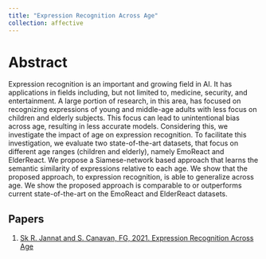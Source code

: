 ```yaml
---
title: "Expression Recognition Across Age"
collection: affective
---
```


# Abstract
Expression recognition is an important and growing field in AI. It has applications in fields including, but not limited to, medicine, security, and entertainment. A large portion of research, in this area, has focused on recognizing expressions of young and middle-age adults with less focus on children and elderly subjects. This focus can lead to unintentional bias across age, resulting in less accurate models. Considering this, we investigate the impact of age on expression recognition. To facilitate this investigation, we evaluate two state-of-the-art datasets, that focus on different age ranges (children and elderly), namely EmoReact and ElderReact. We propose a Siamese-network based approach that learns the semantic similarity of expressions relative to each age. We show that the proposed approach, to expression recognition, is able to generalize across age. We show the proposed approach is comparable to or outperforms current state-of-the-art on the EmoReact and ElderReact datasets.

## Papers
1. [Sk R. Jannat and S. Canavan, FG, 2021. Expression Recognition Across Age](/files/ExpressionRecognitionAcrossAge.pdf)